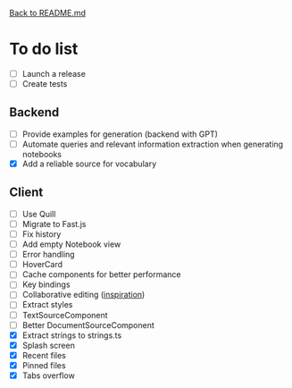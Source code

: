 [Back to README.md](./README.md)

# To do list

- [ ] Launch a release
- [ ] Create tests

## Backend

- [ ] Provide examples for generation (backend with GPT)
- [ ] Automate queries and relevant information extraction when generating notebooks
- [x] Add a reliable source for vocabulary

## Client

- [ ] Use Quill
- [ ] Migrate to Fast.js
- [ ] Fix history
- [ ] Add empty Notebook view
- [ ] Error handling
- [ ] HoverCard
- [ ] Cache components for better performance
- [ ] Key bindings
- [ ] Collaborative editing ([inspiration](https://www.youtube.com/watch?v=Exr0iY_D-vw))
- [ ] Extract styles
- [ ] TextSourceComponent
- [ ] Better DocumentSourceComponent
- [x] Extract strings to strings.ts
- [x] Splash screen
- [x] Recent files
- [x] Pinned files
- [x] Tabs overflow
